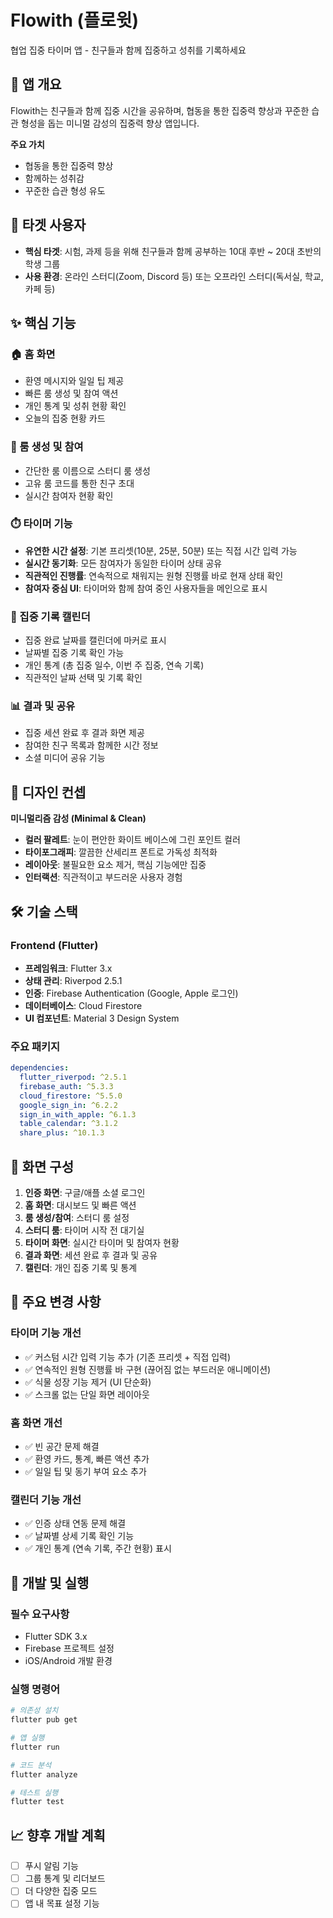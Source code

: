 # Flowith (플로윗)

협업 집중 타이머 앱 - 친구들과 함께 집중하고 성취를 기록하세요

## 📱 앱 개요

Flowith는 친구들과 함께 집중 시간을 공유하며, 협동을 통한 집중력 향상과 꾸준한 습관 형성을 돕는 미니멀 감성의 집중력 향상 앱입니다.

**주요 가치**
- 협동을 통한 집중력 향상
- 함께하는 성취감
- 꾸준한 습관 형성 유도

## 🎯 타겟 사용자

- **핵심 타겟**: 시험, 과제 등을 위해 친구들과 함께 공부하는 10대 후반 ~ 20대 초반의 학생 그룹
- **사용 환경**: 온라인 스터디(Zoom, Discord 등) 또는 오프라인 스터디(독서실, 학교, 카페 등)

## ✨ 핵심 기능

### 🏠 홈 화면
- 환영 메시지와 일일 팁 제공
- 빠른 룸 생성 및 참여 액션
- 개인 통계 및 성취 현황 확인
- 오늘의 집중 현황 카드

### 🏢 룸 생성 및 참여
- 간단한 룸 이름으로 스터디 룸 생성
- 고유 룸 코드를 통한 친구 초대
- 실시간 참여자 현황 확인

### ⏱️ 타이머 기능
- **유연한 시간 설정**: 기본 프리셋(10분, 25분, 50분) 또는 직접 시간 입력 가능
- **실시간 동기화**: 모든 참여자가 동일한 타이머 상태 공유
- **직관적인 진행률**: 연속적으로 채워지는 원형 진행률 바로 현재 상태 확인
- **참여자 중심 UI**: 타이머와 함께 참여 중인 사용자들을 메인으로 표시

### 📅 집중 기록 캘린더
- 집중 완료 날짜를 캘린더에 마커로 표시
- 날짜별 집중 기록 확인 가능
- 개인 통계 (총 집중 일수, 이번 주 집중, 연속 기록)
- 직관적인 날짜 선택 및 기록 확인

### 📊 결과 및 공유
- 집중 세션 완료 후 결과 화면 제공
- 참여한 친구 목록과 함께한 시간 정보
- 소셜 미디어 공유 기능

## 🎨 디자인 컨셉

**미니멀리즘 감성 (Minimal & Clean)**
- **컬러 팔레트**: 눈이 편안한 화이트 베이스에 그린 포인트 컬러
- **타이포그래피**: 깔끔한 산세리프 폰트로 가독성 최적화
- **레이아웃**: 불필요한 요소 제거, 핵심 기능에만 집중
- **인터랙션**: 직관적이고 부드러운 사용자 경험

## 🛠️ 기술 스택

### Frontend (Flutter)
- **프레임워크**: Flutter 3.x
- **상태 관리**: Riverpod 2.5.1
- **인증**: Firebase Authentication (Google, Apple 로그인)
- **데이터베이스**: Cloud Firestore
- **UI 컴포넌트**: Material 3 Design System

### 주요 패키지
```yaml
dependencies:
  flutter_riverpod: ^2.5.1
  firebase_auth: ^5.3.3
  cloud_firestore: ^5.5.0
  google_sign_in: ^6.2.2
  sign_in_with_apple: ^6.1.3
  table_calendar: ^3.1.2
  share_plus: ^10.1.3
```

## 📱 화면 구성

1. **인증 화면**: 구글/애플 소셜 로그인
2. **홈 화면**: 대시보드 및 빠른 액션
3. **룸 생성/참여**: 스터디 룸 설정
4. **스터디 룸**: 타이머 시작 전 대기실
5. **타이머 화면**: 실시간 타이머 및 참여자 현황
6. **결과 화면**: 세션 완료 후 결과 및 공유
7. **캘린더**: 개인 집중 기록 및 통계

## 🔧 주요 변경 사항

### 타이머 기능 개선
- ✅ 커스텀 시간 입력 기능 추가 (기존 프리셋 + 직접 입력)
- ✅ 연속적인 원형 진행률 바 구현 (끊어짐 없는 부드러운 애니메이션)
- ✅ 식물 성장 기능 제거 (UI 단순화)
- ✅ 스크롤 없는 단일 화면 레이아웃

### 홈 화면 개선
- ✅ 빈 공간 문제 해결
- ✅ 환영 카드, 통계, 빠른 액션 추가
- ✅ 일일 팁 및 동기 부여 요소 추가

### 캘린더 기능 개선
- ✅ 인증 상태 연동 문제 해결
- ✅ 날짜별 상세 기록 확인 기능
- ✅ 개인 통계 (연속 기록, 주간 현황) 표시

## 🚀 개발 및 실행

### 필수 요구사항
- Flutter SDK 3.x
- Firebase 프로젝트 설정
- iOS/Android 개발 환경

### 실행 명령어
```bash
# 의존성 설치
flutter pub get

# 앱 실행
flutter run

# 코드 분석
flutter analyze

# 테스트 실행
flutter test
```

## 📈 향후 개발 계획

- [ ] 푸시 알림 기능
- [ ] 그룹 통계 및 리더보드
- [ ] 더 다양한 집중 모드
- [ ] 앱 내 목표 설정 기능